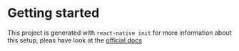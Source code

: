 # Getting started
This project is generated with `react-native init` for more information about this setup, pleas have look at the [official docs](https://facebook.github.io/react-native/docs/getting-started) 